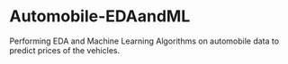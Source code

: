 # Automobile-EDAandML
Performing EDA and Machine Learning Algorithms on automobile data to predict prices of the vehicles.
